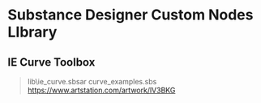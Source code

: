 # Substance Designer Custom Nodes LIbrary
## IE Curve Toolbox
> lib\ie_curve.sbsar
> curve_examples.sbs
https://www.artstation.com/artwork/lV3BKG
